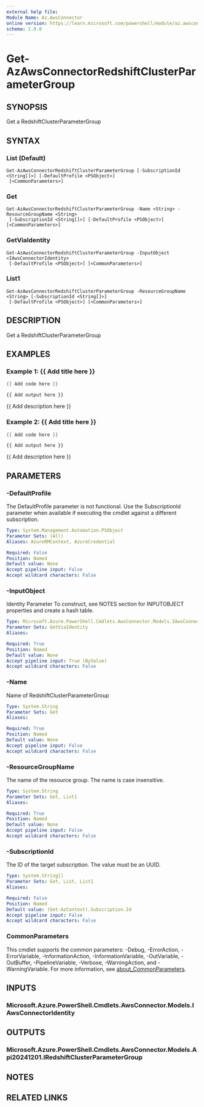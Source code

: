 ```yaml
---
external help file:
Module Name: Az.AwsConnector
online version: https://learn.microsoft.com/powershell/module/az.awsconnector/get-azawsconnectorredshiftclusterparametergroup
schema: 2.0.0
---
```


# Get-AzAwsConnectorRedshiftClusterParameterGroup

## SYNOPSIS
Get a RedshiftClusterParameterGroup

## SYNTAX

### List (Default)
```
Get-AzAwsConnectorRedshiftClusterParameterGroup [-SubscriptionId <String[]>] [-DefaultProfile <PSObject>]
 [<CommonParameters>]
```

### Get
```
Get-AzAwsConnectorRedshiftClusterParameterGroup -Name <String> -ResourceGroupName <String>
 [-SubscriptionId <String[]>] [-DefaultProfile <PSObject>] [<CommonParameters>]
```

### GetViaIdentity
```
Get-AzAwsConnectorRedshiftClusterParameterGroup -InputObject <IAwsConnectorIdentity>
 [-DefaultProfile <PSObject>] [<CommonParameters>]
```

### List1
```
Get-AzAwsConnectorRedshiftClusterParameterGroup -ResourceGroupName <String> [-SubscriptionId <String[]>]
 [-DefaultProfile <PSObject>] [<CommonParameters>]
```

## DESCRIPTION
Get a RedshiftClusterParameterGroup

## EXAMPLES

### Example 1: {{ Add title here }}
```powershell
{{ Add code here }}
```

```output
{{ Add output here }}
```

{{ Add description here }}

### Example 2: {{ Add title here }}
```powershell
{{ Add code here }}
```

```output
{{ Add output here }}
```

{{ Add description here }}

## PARAMETERS

### -DefaultProfile
The DefaultProfile parameter is not functional.
Use the SubscriptionId parameter when available if executing the cmdlet against a different subscription.

```yaml
Type: System.Management.Automation.PSObject
Parameter Sets: (All)
Aliases: AzureRMContext, AzureCredential

Required: False
Position: Named
Default value: None
Accept pipeline input: False
Accept wildcard characters: False
```

### -InputObject
Identity Parameter
To construct, see NOTES section for INPUTOBJECT properties and create a hash table.

```yaml
Type: Microsoft.Azure.PowerShell.Cmdlets.AwsConnector.Models.IAwsConnectorIdentity
Parameter Sets: GetViaIdentity
Aliases:

Required: True
Position: Named
Default value: None
Accept pipeline input: True (ByValue)
Accept wildcard characters: False
```

### -Name
Name of RedshiftClusterParameterGroup

```yaml
Type: System.String
Parameter Sets: Get
Aliases:

Required: True
Position: Named
Default value: None
Accept pipeline input: False
Accept wildcard characters: False
```

### -ResourceGroupName
The name of the resource group.
The name is case insensitive.

```yaml
Type: System.String
Parameter Sets: Get, List1
Aliases:

Required: True
Position: Named
Default value: None
Accept pipeline input: False
Accept wildcard characters: False
```

### -SubscriptionId
The ID of the target subscription.
The value must be an UUID.

```yaml
Type: System.String[]
Parameter Sets: Get, List, List1
Aliases:

Required: False
Position: Named
Default value: (Get-AzContext).Subscription.Id
Accept pipeline input: False
Accept wildcard characters: False
```

### CommonParameters
This cmdlet supports the common parameters: -Debug, -ErrorAction, -ErrorVariable, -InformationAction, -InformationVariable, -OutVariable, -OutBuffer, -PipelineVariable, -Verbose, -WarningAction, and -WarningVariable. For more information, see [about_CommonParameters](http://go.microsoft.com/fwlink/?LinkID=113216).

## INPUTS

### Microsoft.Azure.PowerShell.Cmdlets.AwsConnector.Models.IAwsConnectorIdentity

## OUTPUTS

### Microsoft.Azure.PowerShell.Cmdlets.AwsConnector.Models.Api20241201.IRedshiftClusterParameterGroup

## NOTES

## RELATED LINKS

